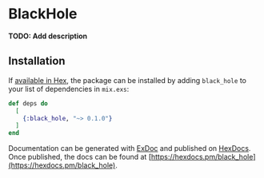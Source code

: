 # BlackHole

**TODO: Add description**

## Installation

If [available in Hex](https://hex.pm/docs/publish), the package can be installed
by adding `black_hole` to your list of dependencies in `mix.exs`:

```elixir
def deps do
  [
    {:black_hole, "~> 0.1.0"}
  ]
end
```

Documentation can be generated with [ExDoc](https://github.com/elixir-lang/ex_doc)
and published on [HexDocs](https://hexdocs.pm). Once published, the docs can
be found at [https://hexdocs.pm/black_hole](https://hexdocs.pm/black_hole).


